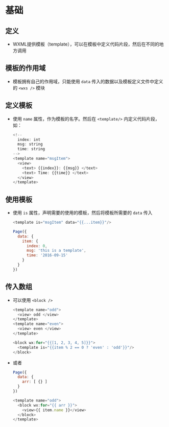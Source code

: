 # 基础

## 定义

- WXML提供模板（template），可以在模板中定义代码片段，然后在不同的地方调用

## 模板的作用域

- 模板拥有自己的作用域，只能使用 `data` 传入的数据以及模板定义文件中定义的 `<wxs />` 模块

## 定义模板

- 使用 `name` 属性，作为模板的名字。然后在 `<template/>` 内定义代码片段，如：

    ```js
    <!--
      index: int
      msg: string
      time: string
    -->
    <template name="msgItem">
      <view>
        <text> {{index}}: {{msg}} </text>
        <text> Time: {{time}} </text>
      </view>
    </template>
    ```

## 使用模板

- 使用 `is` 属性，声明需要的使用的模板，然后将模板所需要的 `data` 传入

    ```js
    <template is="msgItem" data="{{...item}}"/>
    ```

    ```js
    Page({
      data: {
        item: {
          index: 0,
          msg: 'this is a template',
          time: '2016-09-15'
        }
      }
    })
    ```

## 传入数组

- 可以使用 `<block />`

    ```js
    <template name="odd">
      <view> odd </view>
    </template>
    <template name="even">
      <view> even </view>
    </template>

    <block wx:for="{{[1, 2, 3, 4, 5]}}">
      <template is="{{item % 2 == 0 ? 'even' : 'odd'}}"/>
    </block>
    ```

- 或者

    ```js
    Page({
      data: {
        arr: [ {} ]
      }
    })
    ```

    ```js
    <template name="odd">
      <block wx:for="{{ arr }}">
        <view>{{ item.name }}</view>
      </block>
    </template>
    ```
